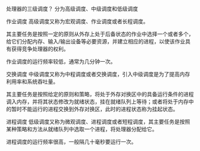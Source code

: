 处理器的三级调度？
分为高级调度、中级调度和低级调度

作业调度
高级调度又称为宏观调度、作业调度或者长程调度。

其主要任务是按照一定的原则从外存上处于后备状态的作业中选择一个或者多个，给它们分配内存、输入/输出设备等必要资源，并建立相应的进程，以使该作业具有获得竞争处理器的权利。

作业调度的运行频率较低，通常为几分钟一次。

交换调度
中级调度又称为中程调度或者交换调度，引入中级调度是为了提高内存利用率和系统吞吐量。

其主要任务是按照给定的原则和策略，将处于外存对换区中的具备运行条件的进程调入内存，并将其状态修改为就绪状态，挂在就绪队列上等待；或者将处于内存中的暂时不能运行的进程交换到外存对换区，此时的进程状态称为挂起状态。

进程调度
低级调度又称为微观调度、进程调度或者短程调度，其主要任务是按照某种策略和方法从就绪队列中选取一个进程，将处理器分配给它。

进程调度的运行频率很高，一般隔几十毫秒要运行一次。
